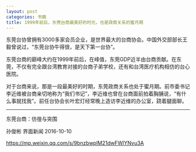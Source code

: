 ```yaml
---
layout: post
categories: 书摘
title: 1999年前后，东莞台商最美好的时光，也是政商关系的蜜月期
---
```


东莞台协曾拥有3000多家会员企业，是世界最大的台商协会。中国外交部部长王毅曾说过，“东莞台协牛得很，是天下第一台协”。

东莞台商的巅峰大约在1999年前后，在峰值，东莞GDP近半由台商贡献。在东莞，不仅有完全跟台湾教育对接的台商子弟学校，还有和台湾医疗机构相仿的台心医院。

对于台商来说，那是一段最美好的时期，东莞政商关系也处于蜜月期。前市委书记李近维被台商亲切地称为“我们书记”，李近维也曾在台商面前拍着胸脯说，“有什么事就找我”。前任台协会长叶宏灯经常晚上造访李近维的办公室，跷着腿面聊。

---

东莞台商：彷徨与突围

孙俊彬  界面新闻  2016-10-10

https://mp.weixin.qq.com/s/9bnzbwplM21dwFWlYNvu3A